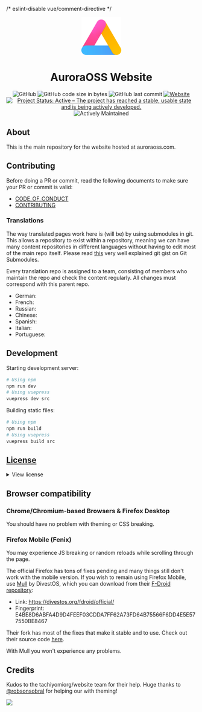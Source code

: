 /* eslint-disable vue/comment-directive */
<div>
	<p align="center">
		<img src="./src/.vuepress/public/icons/auroralogo.webp" height="100px">
	</p>
	<h1 align="center">AuroraOSS Website</h1>
  <p align="center">
    <img alt="GitHub" src="https://img.shields.io/github/license/aurora-website/website_v1">
    <img alt="GitHub code size in bytes" src="https://img.shields.io/github/languages/code-size/aurora-website/website_v1">
    <img alt="GitHub last commit" src="https://img.shields.io/github/last-commit/aurora-website/website_v1">
    <a href="https://auroraoss.com"><img alt="Website" src="https://img.shields.io/website?url=https%3A%2F%2Fauroraoss.com"></a>
    <a href="https://www.repostatus.org/#active"><img src="https://www.repostatus.org/badges/latest/active.svg" alt="Project Status: Active – The project has reached a stable, usable state and is being actively developed." /></a>
    <img alt="Actively Maintained" src="https://img.shields.io/badge/Maintenance%20Level-Inactively%20Maintained-orange.svg"/>
  </p>

</div>

## About

This is the main repository for the website hosted at auroraoss.com. 

## Contributing

Before doing a PR or commit, read the following documents to make sure your PR or commit is valid:

- [CODE_OF_CONDUCT](CODE_OF_CONDUCT.md)
- [CONTRIBUTING](CONTRIBUTING.md)

### Translations

The way translated pages work here is (will be) by using submodules in git. This allows a repository to exist within a repository, meaning we can have many content repositories in different languages without having to edit most of the main repo itself. Please read [this](https://gist.github.com/gitaarik/8735255) very well explained git gist on Git Submodules.

Every translation repo is assigned to a team, consisting of members who maintain the repo and check the content regularly. All changes must correspond with this parent repo.

- German: 
- French:
- Russian:
- Chinese:
- Spanish:
- Italian:
- Portuguese:

## Development

Starting development server:
```bash
# Using npm 
npm run dev
# Using vuepress
vuepress dev src
```

Building static files:
```bash
# Using npm 
npm run build
# Using vuepress
vuepress build src
```


## [License](LICENSE.md)

<details><summary>View license</summary>
<p>

    MIT License

    Copyright (c) 2021-present Austin Hornhead a.k.a austinhornhead_12/marchingon12

    Permission is hereby granted, free of charge, to any person obtaining a copy
    of this software and associated documentation files (the "Software"), to deal
    in the Software without restriction, including without limitation the rights
    to use, copy, modify, merge, publish, distribute, sublicense, and/or sell
    copies of the Software, and to permit persons to whom the Software is
    furnished to do so, subject to the following conditions:

    The above copyright notice and this permission notice shall be included in all
    copies or substantial portions of the Software.

    THE SOFTWARE IS PROVIDED "AS IS", WITHOUT WARRANTY OF ANY KIND, EXPRESS OR
    IMPLIED, INCLUDING BUT NOT LIMITED TO THE WARRANTIES OF MERCHANTABILITY,
    FITNESS FOR A PARTICULAR PURPOSE AND NONINFRINGEMENT. IN NO EVENT SHALL THE
    AUTHORS OR COPYRIGHT HOLDERS BE LIABLE FOR ANY CLAIM, DAMAGES OR OTHER
    LIABILITY, WHETHER IN AN ACTION OF CONTRACT, TORT OR OTHERWISE, ARISING FROM,
    OUT OF OR IN CONNECTION WITH THE SOFTWARE OR THE USE OR OTHER DEALINGS IN THE
    SOFTWARE.
</p>
</details>


## Browser compatibility

### Chrome/Chromium-based Browsers & Firefox Desktop

You should have no problem with theming or CSS breaking.

### Firefox Mobile (Fenix)

You may experience JS breaking or random reloads while scrolling through the page.

The official Firefox has tons of fixes pending and many things still don't work with the mobile version. If you wish to remain using Firefox Mobile, use [Mull](https://divestos.org/fdroid/official/us.spotco.fennec_dos) by DivestOS, which you can download from their [F-Droid repository](https://divestos.org/fdroid/official/?fingerprint=E4BE8D6ABFA4D9D4FEEF03CDDA7FF62A73FD64B75566F6DD4E5E577550BE8467): 
- Link: https://divestos.org/fdroid/official/
- Fingerprint: E4BE8D6ABFA4D9D4FEEF03CDDA7FF62A73FD64B75566F6DD4E5E577550BE8467

Their fork has most of the fixes that make it stable and to use. Check out their source code [here](https://gitlab.com/divested-mobile/mull-fenix).

With Mull you won't experience any problems.

## Credits

Kudos to the tachiyomiorg/website team for their help.
Huge thanks to [@robsonsobral](https://github.com/robsonsobral) for helping our with theming!

<a href="https://github.com/aurora-website/website_v1/graphs/contributors">
  <img src="https://contrib.rocks/image?repo=aurora-website/website_v1" />
</a>
